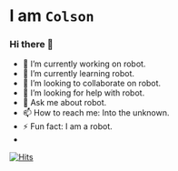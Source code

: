 # I am `Colson`

### Hi there 👋

- 🔭 I’m currently working on robot.
- 🌱 I’m currently learning robot.
- 👯 I’m looking to collaborate on robot.
- 🤔 I’m looking for help with robot.
- 💬 Ask me about robot.
- 📫 How to reach me: Into the unknown.
- ⚡ Fun fact: I am a robot.
- 
[![Hits](https://hits.seeyoufarm.com/api/count/incr/badge.svg?url=https%3A%2F%2Fgithub.com%2FYeongJunKim&count_bg=%2370FF00&title_bg=%23000000&icon=&icon_color=%23E7E7E7&title=hits&edge_flat=false)](https://https://www.github.com/YeongJunKim)

<!--
**YeongJunKim/YeongJunKim** is a ✨ _special_ ✨ repository because its `README.md` (this file) appears on your GitHub profile.

Here are some ideas to get you started:

- 🔭 I’m currently working on ...
- 🌱 I’m currently learning ...
- 👯 I’m looking to collaborate on ...
- 🤔 I’m looking for help with ...
- 💬 Ask me about ...
- 📫 How to reach me: ...
- 😄 Pronouns: ...
- ⚡ Fun fact: ...
-->
                 
